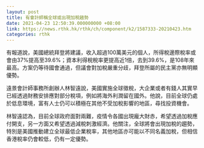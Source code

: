```yaml
---
layout: post
title: 有會計師稱全球或出現加稅趨勢
date: 2021-04-23 12:50:39.000000000 +08:00
link: https://news.rthk.hk/rthk/ch/component/k2/1587333-20210423.htm
categories: rthk
---
```


有報道說，美國總統拜登將建議，收入超過100萬美元的個人，所得稅邊際稅率或會由37%提高至39.6%；資本利得稅稅率更提高近1倍，去到39.6%，是108年來最高。方案仍等待國會通過，但議會對加稅嚴重分歧，拜登所屬的民主黨亦無明顯優勢。

遠景會計師事務所創辦人林智遠說，美國實施全球徵稅，大企業或者有錢人其實早已經透過財務安排應對部分稅項，例如將海外利潤留在國外。他說，目前全球仍處於低息環境，富有人士仍可以積極在其他不受加稅影響的地區，尋找投資機會。

林智遠認為，目前全球政府面對兩難，疫情令各國出現龐大財赤，希望透過加稅應付開支，另一方面又希望透過減稅刺激經濟。他關注，全球將會出現加稅的趨勢，特別是美國推動建立全球最低企業稅率，其他地區亦可能以不同名義加稅，但相信香港稅率仍會較低，仍有一定優勢。
